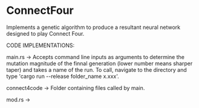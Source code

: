 # ConnectFour
Implements a genetic algorithm to produce a resultant neural network designed to play Connect Four.

CODE IMPLEMENTATIONS:


main.rs -> Accepts command line inputs as arguments to determine the mutation magnitude of the finnal generation (lower number means sharper taper) and takes a name of the run. To call, navigate to the directory and type 'cargo run --release folder_name x.xxx'. 

connect4code -> Folder containing files called by main.

mod.rs -> 


